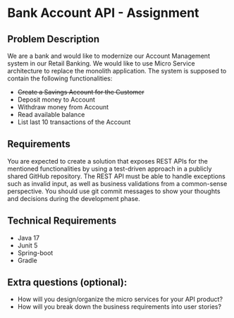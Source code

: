 # Bank Account API - Assignment


## Problem Description

We are a bank and would like to modernize our Account Management system in our Retail
Banking. We would like to use Micro Service architecture to replace the monolith application.
The system is supposed to contain the following functionalities:

* ~~Create a Savings Account for the Customer~~
* Deposit money to Account
* Withdraw money from Account
* Read available balance
* List last 10 transactions of the Account


## Requirements

You are expected to create a solution that exposes REST APIs for the mentioned
functionalities by using a test-driven approach in a publicly shared GitHub repository.
The REST API must be able to handle exceptions such as invalid input, as well as business
validations from a common-sense perspective.
You should use git commit messages to show your thoughts and decisions during the
development phase.


## Technical Requirements

* Java 17
* Junit 5
* Spring-boot
* Gradle

## Extra questions (optional):

* How will you design/organize the micro services for your API product?
* How will you break down the business requirements into user stories?
